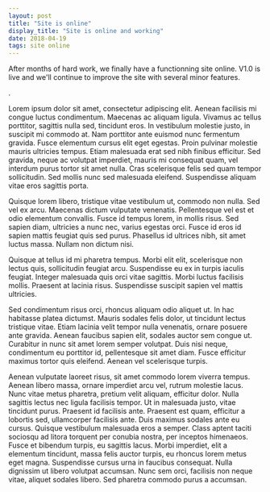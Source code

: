 ```yaml
---
layout: post
title: "Site is online"
display_title: "Site is online and working"
date: 2018-04-19
tags: site online
---
```


After months of hard work, we finally have a functionning site online. V1.0 is live and we'll continue to improve the site with several minor features. 

.

Lorem ipsum dolor sit amet, consectetur adipiscing elit. Aenean facilisis mi congue luctus condimentum. Maecenas ac aliquam ligula. Vivamus ac tellus porttitor, sagittis nulla sed, tincidunt eros. In vestibulum molestie justo, in suscipit mi commodo at. Nam porttitor ante euismod nunc fermentum gravida. Fusce elementum cursus elit eget egestas. Proin pulvinar molestie mauris ultricies tempus. Etiam malesuada erat sed nibh finibus efficitur. Sed gravida, neque ac volutpat imperdiet, mauris mi consequat quam, vel interdum purus tortor sit amet nulla. Cras scelerisque felis sed quam tempor sollicitudin. Sed mollis nunc sed malesuada eleifend. Suspendisse aliquam vitae eros sagittis porta.

Quisque lorem libero, tristique vitae vestibulum ut, commodo non nulla. Sed vel ex arcu. Maecenas dictum vulputate venenatis. Pellentesque vel est et odio elementum convallis. Fusce id tempus lorem, in mollis risus. Sed sapien diam, ultricies a nunc nec, varius egestas orci. Fusce id eros id sapien mattis feugiat quis sed purus. Phasellus id ultrices nibh, sit amet luctus massa. Nullam non dictum nisi.

Quisque at tellus id mi pharetra tempus. Morbi elit elit, scelerisque non lectus quis, sollicitudin feugiat arcu. Suspendisse eu ex in turpis iaculis feugiat. Integer malesuada quis orci vitae sagittis. Morbi luctus facilisis mollis. Praesent at lacinia risus. Suspendisse suscipit sapien vel mattis ultricies.

Sed condimentum risus orci, rhoncus aliquam odio aliquet ut. In hac habitasse platea dictumst. Mauris sodales felis dolor, ut tincidunt lectus tristique vitae. Etiam lacinia velit tempor nulla venenatis, ornare posuere ante gravida. Aenean faucibus sapien elit, sodales auctor sem congue ut. Curabitur in nunc sit amet lorem semper volutpat. Duis nisi neque, condimentum eu porttitor id, pellentesque sit amet diam. Fusce efficitur maximus tortor quis eleifend. Aenean vel scelerisque turpis.

Aenean vulputate laoreet risus, sit amet commodo lorem viverra tempus. Aenean libero massa, ornare imperdiet arcu vel, rutrum molestie lacus. Nunc vitae metus pharetra, pretium velit aliquam, efficitur dolor. Nulla sagittis lectus nec ligula facilisis tempor. Ut in malesuada justo, vitae tincidunt purus. Praesent id facilisis ante. Praesent est quam, efficitur a lobortis sed, ullamcorper facilisis ante. Duis maximus sodales ante eu cursus. Quisque vestibulum malesuada eros a semper. Class aptent taciti sociosqu ad litora torquent per conubia nostra, per inceptos himenaeos. Fusce et bibendum turpis, eu sagittis lacus. Morbi imperdiet, elit a elementum tincidunt, massa felis auctor turpis, eu rhoncus lorem metus eget magna. Suspendisse cursus urna in faucibus consequat. Nulla dignissim ut libero volutpat accumsan. Nunc sem orci, facilisis non neque vitae, aliquet sodales libero. Sed pharetra commodo purus a accumsan.